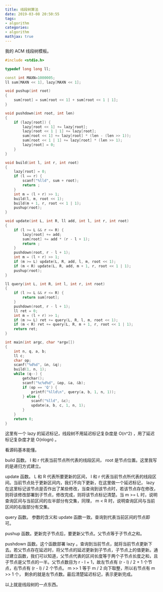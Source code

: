 ```yaml
---
title: 线段树算法
date: 2019-03-08 20:50:55
tags:
- algorithm
categories:
- algorithm
mathjax: true
---
```


我的 ACM 线段树模板。

<!--more-->

``` cpp
#include <stdio.h>

typedef long long ll;

const int MAXN=1000005;
ll sum[MAXN << 1], lazy[MAXN << 1];

void pushup(int root)
{
    sum[root] = sum[root << 1] + sum[root << 1 | 1];
}

void pushdown(int root, int len)
{
    if (lazy[root]) {
        lazy[root << 1] += lazy[root];
        lazy[root << 1 | 1] += lazy[root];
        sum[root << 1] += lazy[root] * (len - (len >> 1));
        sum[root << 1 | 1] += lazy[root] * (len >> 1);
        lazy[root] = 0;
    }
}

void build(int l, int r, int root)
{
    lazy[root] = 0;
    if (l == r) {
        scanf("%lld", sum + root);
        return ;
    }
    int m = (l + r) >> 1;
    build(l, m, root << 1);
    build(m + 1, r, root << 1 | 1);
    pushup(root);
}

void update(int L, int R, ll add, int l, int r, int root)
{
    if (l >= L && r <= R) {
        lazy[root] += add;
        sum[root] += add * (r - l + 1);
        return ;
    }
    pushdown(root, r - l + 1);
    int m = (l + r) >> 1;
    if (m >= L) update(L, R, add, l, m, root << 1);
    if (m < R) update(L, R, add, m + 1, r, root << 1 | 1);
    pushup(root);
}

ll query(int L, int R, int l, int r, int root)
{
    if (l >= L && r <= R) {
        return sum[root];
    }
    pushdown(root, r - l + 1);
    ll ret = 0;
    int m = (l + r) >> 1;
    if (m >= L) ret += query(L, R, l, m, root << 1);
    if (m < R) ret += query(L, R, m + 1, r, root << 1 | 1);
    return ret;
}

int main(int argc, char *argv[])
{
    int n, q, a, b;
    ll c;
    char op;
    scanf("%d%d", &n, &q);
    build(1, n, 1);
    while (q--) {
        getchar();
        scanf("%c%d%d", &op, &a, &b);
        if (op == 'Q') {
            printf("%lld\n", query(a, b, 1, n, 1));
        } else {
            scanf("%lld", &c);
            update(a, b, c, 1, n, 1);
        }
    }
    return 0;
}
```

这里有一个 lazy 的延迟标记，线段树不用延迟标记复杂度是 O(n^2) ，用了延迟标记复杂度才是 O(nlogn) 。

看源码基本能懂。

build 函数。 l 和 r 代表当前节点所代表的线段区间， root 是节点位置。这里我写的是递归方式建立。

update 函数。 L 和 R 代表所要更新的区间， l 和 r 代表当前节点所代表的线段区间。当前节点处于更新区间内，我们不向下更新，在这里做一个延迟标记， lazy 在这里标记该节点是否作出了某些修改，当查询到该节点时，若该节点存在修改，则将该修改部署到子节点，修改完成，则将该节点标记清楚。当 m >= L 时，说明查询区间与当前区间的左半部分有交集，同理， m < R 时，说明查询区间与当前区间的右版部分有交集。

query 函数。 参数的含义和 update 函数一致。查询到代表当前区间的节点即可。

pushup 函数。更新完子节点后，要更新父节点。父节点等于子节点之和。

pushdown 函数。这个函数部署 lazy 。查询到当前节点，就将当前节点更新下去。若父节点存在延迟时，将父节点的延迟更新到子节点，子节点上的值更新。通过建立函数，我们可以知道，父节点代表的区间长度等于两个子节点长度之和，且子节点是父节点的一半。父节点数目为 r - l + 1，故左节点有 (r - l) / 2 + 1 个节点，右节点有 (r - l) / 2 个节点。 m >> 1 等于 m / 2 向下取整，所以右节点有 m >> 1 个， 剩余的就是左节点数。最后清楚延迟标记，表示更新完成。

以上就是线段树的一点东西。
